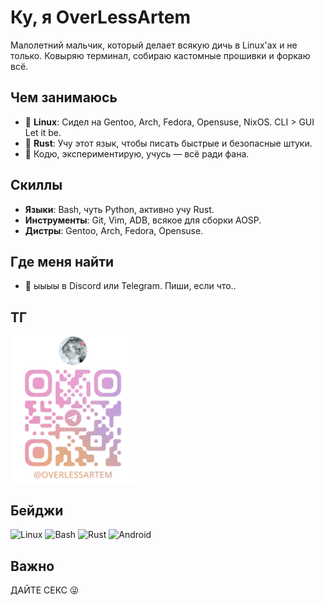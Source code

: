 # Ку, я OverLessArtem

Малолетний мальчик, который делает всякую дичь в Linux'ах и не только.
Ковыряю терминал, собираю кастомные прошивки и форкаю всё.

## Чем занимаюсь
- 🐧 **Linux**: Сидел на Gentoo, Arch, Fedora, Opensuse, NixOS. CLI > GUI Let it be.
- 🦀 **Rust**: Учу этот язык, чтобы писать быстрые и безопасные штуки.
- 🧠 Кодю, экспериментирую, учусь — всё ради фана.

## Скиллы
- **Языки**: Bash, чуть Python, активно учу Rust.
- **Инструменты**: Git, Vim, ADB, всякое для сборки AOSP.
- **Дистры**: Gentoo, Arch, Fedora, Opensuse.

## Где меня найти
- 📩 ыыыы в Discord или Telegram. Пиши, если что..

## ТГ
<img src="tg.jpg" alt="мой ТГ" width="200"/>

## Бейджи
![Linux](https://img.shields.io/badge/Linux-FCC624?style=flat&logo=linux&logoColor=black)
![Bash](https://img.shields.io/badge/Bash-4EAA25?style=flat&logo=gnubash)
![Rust](https://img.shields.io/badge/Rust-CE412B?style=flat&logo=rust)
![Android](https://img.shields.io/badge/Android-3DDC84?style=flat&logo=android)

## Важно
ДАЙТЕ СЕКС 😜
